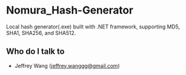 # Nomura_Hash-Generator
Local hash generator(.exe) built with .NET framework, supporting MD5, SHA1, SHA256, and SHA512.
## Who do I talk to <a name = "author"></a>
- Jeffrey Wang (jeffrey.wanggg@gmail.com)